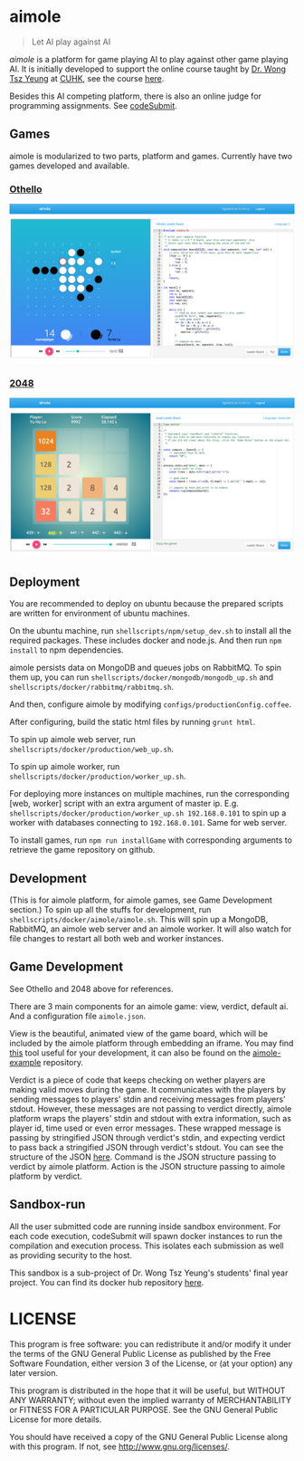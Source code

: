 # aimole
> Let AI play against AI

*aimole* is a platform for game playing AI to play against other game playing AI. It is initially developed to support the online course taught by [Dr. Wong Tsz Yeung](http://www.cse.cuhk.edu.hk/~tywong/html/index.html) at [CUHK](http://www.cuhk.edu.hk), see the course [here](http://tywong.github.io/gitbook-engg1110/).

Besides this AI competing platform, there is also an online judge for programming assignments. See [codeSubmit](https://github.com/leoyuholo/codesubmit).

## Games
aimole is modularized to two parts, platform and games. Currently have two games developed and available.

### [Othello](https://github.com/ymcatar/aimole-othello)
![screenshot](./aimole-othello.png)

### [2048](https://github.com/jjanicechen/aimole-2048)
![screenshot](./aimole-2048.png)

## Deployment
You are recommended to deploy on ubuntu because the prepared scripts are written for environment of ubuntu machines.

On the ubuntu machine, run `shellscripts/npm/setup_dev.sh` to install all the required packages. These includes docker and node.js. And then run `npm install` to npm dependencies.

aimole persists data on MongoDB and queues jobs on RabbitMQ. To spin them up, you can run `shellscripts/docker/mongodb/mongodb_up.sh` and `shellscripts/docker/rabbitmq/rabbitmq.sh`.

And then, configure aimole by modifying `configs/productionConfig.coffee`.

After configuring, build the static html files by running `grunt html`.

To spin up aimole web server, run `shellscripts/docker/production/web_up.sh`.

To spin up aimole worker, run `shellscripts/docker/production/worker_up.sh`.

For deploying more instances on multiple machines, run the corresponding [web, worker] script with an extra argument of master ip. E.g. `shellscripts/docker/production/worker_up.sh 192.168.0.101` to spin up a worker with databases connecting to `192.168.0.101`. Same for web server.

To install games, run `npm run installGame` with corresponding arguments to retrieve the game repository on github.

## Development
(This is for aimole platform, for aimole games, see Game Development section.)
To spin up all the stuffs for development, run `shellscripts/docker/aimole/aimole.sh`. This will spin up a MongoDB, RabbitMQ, an aimole web server and an aimole worker. It will also watch for file changes to restart all both web and worker instances.

## Game Development
See Othello and 2048 above for references.

There are 3 main components for an aimole game: view, verdict, default ai. And a configuration file `aimole.json`.

View is the beautiful, animated view of the game board, which will be included by the aimole platform through embedding an iframe. You may find [this](http://cdn.rawgit.com/leoyuholo/aimole-example/master/view/iframe.html) tool useful for your development, it can also be found on the [aimole-example](https://github.com/leoyuholo/aimole-example) repository.

Verdict is a piece of code that keeps checking on wether players are making valid moves during the game. It communicates with the players by sending messages to players' stdin and receiving messages from players' stdout. However, these messages are not passing to verdict directly, aimole platform wraps the players' stdin and stdout with extra information, such as player id, time used or even error messages. These wrapped message is passing by stringified JSON through verdict's stdin, and expecting verdict to pass back a stringified JSON through verdict's stdout. You can see the structure of the JSON [here](https://github.com/leoyuholo/aimole/blob/master/server/models/Match.coffee). Command is the JSON structure passing to verdict by aimole platform. Action is the JSON structure passing to aimole platform by verdict.

## Sandbox-run
All the user submitted code are running inside sandbox environment. For each code execution, codeSubmit will spawn docker instances to run the compilation and execution process. This isolates each submission as well as providing security to the host.

This sandbox is a sub-project of Dr. Wong Tsz Yeung's students' final year project. You can find its docker hub repository [here](https://hub.docker.com/r/tomlau10/sandbox-run/).

# LICENSE
This program is free software: you can redistribute it and/or modify
it under the terms of the GNU General Public License as published by
the Free Software Foundation, either version 3 of the License, or
(at your option) any later version.

This program is distributed in the hope that it will be useful,
but WITHOUT ANY WARRANTY; without even the implied warranty of
MERCHANTABILITY or FITNESS FOR A PARTICULAR PURPOSE.  See the
GNU General Public License for more details.

You should have received a copy of the GNU General Public License
along with this program.  If not, see <http://www.gnu.org/licenses/>.
